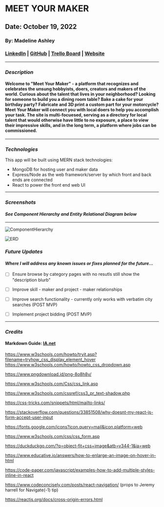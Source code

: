 
# **MEET YOUR MAKER**

## Date: October 19, 2022

### By: Madeline Ashley

### [LinkedIn](https://www.linkedin.com/in/madeline-ashley-11a4413a/) | [GitHub](https://github.com/mashbash2150) | [Trello Board](https://trello.com/invite/b/VHeHUY6Y/ATTIe4ac9d23cda64f2086eee7f786abff77491FF058/meet-your-maker-sei-project-2) | [Website](meet-your-maker.herokuapp.com/)

---

### **_Description_**

#### Welcome to "Meet Your Maker" - a platform that recognizes and celebrates the unsung hobbyists, doers, creators and makers of the world. Curious about the talent that lives in your neighborhood?   Looking for someone to build you a dining room table? Bake a cake for your birthday party? Fabricate and 3D print a custom part for your motorcycle?  Meet Your Maker will connect you with local doers to help you accomplish your task.  The site is multi-focuesed, serving as a directory for local talent that would otherwise have little to no exposure, a place to view their impressive skills, and in the long term, a platform where jobs can be commissioned. 

---

### **_Technologies_**

This app will be built using MERN stack technologies:

- MongoDB for hosting user and maker data
- Express/Node as the web framework/server by which front and back ends are connected
- React to power the front end web UI

---

### **_Screenshots_**

#### _See Component Hierarchy and Entity Relational Diagram below_


---
![ComponentHierarchy](https://github.com/mashbash2150/MeetYourMaker-Unit-2-Project/blob/main/Images/Screen%20Shot%202022-10-19%20at%209.05.09%20PM.png?raw=true)

![ERD](https://github.com/mashbash2150/MeetYourMaker-Unit-2-Project/blob/main/Images/Screen%20Shot%202022-10-20%20at%208.22.28%20AM.png?raw=true)

### **_Future Updates_**

#### _Where I will address any known issues or fixes planned for the future..._

- [ ] Ensure browse by category pages with no resutls still show the "description blurb"
- [ ] Improve skill - maker and project - maker relationships
- [ ] Improve search functionality - currently only works with verbatim city searches  (POST MVP)
- [ ] Implement project bidding  (POST MVP)


---

### **_Credits_**

####


#### Markdown Guide: [IA.net](https://ia.net/writer/support/general/markdown-guide)

https://www.w3schools.com/howto/tryit.asp?filename=tryhow_css_display_element_hover
https://www.w3schools.com/howto/howto_css_dropdown.asp

https://www.pngdownload.id/png-8o8h8v/

https://www.w3schools.com/Css/css_link.asp

https://www.w3schools.com/cssref/css3_pr_text-shadow.php

https://css-tricks.com/snippets/html/mailto-links/

https://stackoverflow.com/questions/33851508/why-doesnt-my-react-js-form-accept-user-input

https://fonts.google.com/icons?icon.query=mail&icon.platform=web

https://www.w3schools.com/css/css_form.asp

https://duckduckgo.com/?q=object-fit+css+image&atb=v344-1&ia=web

https://www.educative.io/answers/how-to-enlarge-an-image-on-hover-in-html

https://code-paper.com/javascript/examples-how-to-add-multiple-styles-inline-in-react

https://www.codeconcisely.com/posts/react-navigation/  (props to Jeremy harrell for Navigate(-1) tip)

https://reactjs.org/docs/cross-origin-errors.html